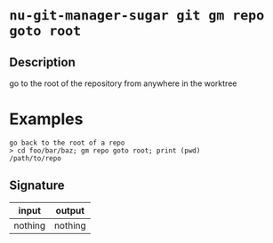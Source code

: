 # `nu-git-manager-sugar git gm repo goto root`
## Description
go to the root of the repository from anywhere in the worktree
# Examples
    go back to the root of a repo
    > cd foo/bar/baz; gm repo goto root; print (pwd)
    /path/to/repo

## Signature
| input   | output  |
| ------- | ------- |
| nothing | nothing |
